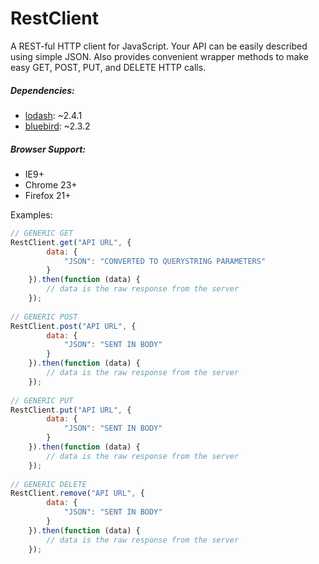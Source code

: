 RestClient
==========

A REST-ful HTTP client for JavaScript. Your API can be easily described using simple JSON. Also provides convenient
wrapper methods to make easy GET, POST, PUT, and DELETE HTTP calls.

##### Dependencies:

* [lodash](http://lodash.com/): ~2.4.1
* [bluebird](https://github.com/petkaantonov/bluebird): ~2.3.2

##### Browser Support:

* IE9+
* Chrome 23+
* Firefox 21+

Examples:

```javascript
// GENERIC GET
RestClient.get("API URL", {
        data: {
            "JSON": "CONVERTED TO QUERYSTRING PARAMETERS"
        }
    }).then(function (data) {
        // data is the raw response from the server
    });
    
// GENERIC POST
RestClient.post("API URL", {
        data: {
            "JSON": "SENT IN BODY"
        }
    }).then(function (data) {
        // data is the raw response from the server
    });
    
// GENERIC PUT
RestClient.put("API URL", {
        data: {
            "JSON": "SENT IN BODY"
        }
    }).then(function (data) {
        // data is the raw response from the server
    });
    
// GENERIC DELETE
RestClient.remove("API URL", {
        data: {
            "JSON": "SENT IN BODY"
        }
    }).then(function (data) {
        // data is the raw response from the server
    });
```
